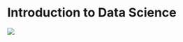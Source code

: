 # Introduction to Data Science

![](https://github.com/onefishy/rwanda_workshop/blob/master/inst_logo.png)

